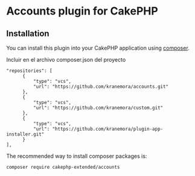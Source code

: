 # Accounts plugin for CakePHP

## Installation

You can install this plugin into your CakePHP application using [composer](http://getcomposer.org).

Incluir en el archivo composer.json del proyecto

```
"repositories": [
      {
          "type": "vcs",
          "url": "https://github.com/kranemora/accounts.git"
      },
      {
          "type": "vcs",
          "url": "https://github.com/kranemora/custom.git"
      },
      {
          "type": "vcs",
          "url": "https://github.com/kranemora/plugin-app-installer.git"
      }
],
```

The recommended way to install composer packages is:

```
composer require cakephp-extended/accounts
```
